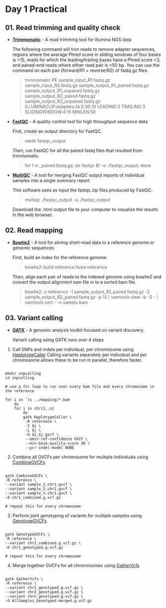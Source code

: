 # Day 1 Practical

## 01. Read trimming and quality check

* **[Trimmomatic](http://www.usadellab.org/cms/?page=trimmomatic)** - A read trimming tool for Illumina NGS data

    The following command will trim reads to remove adapter sequences, regions where the average Phred score in sliding windows of four bases is <15, reads for which the leading/trailing bases have a Phred score <3, and paired-end reads where either read pair is <50 bp. You can use the command on each pair (forward/R1 + reverse/R2) of fastq.gz files.

    > trimmomatic PE sample_input_R1.fastq.gz sample_input_R2.fastq.gz sample_output_R1_paired.fastq.gz sample_output_R1_unpaired.fastq.gz sample_output_R2_paired.fastq.gz sample_output_R2_unpaired.fastq.gz ILLUMINACLIP:adapters.fa:2:30:10 LEADING:3 TRAILING:3 SLIDINGWINDOW:4:15 MINLEN:50

* **[FastQC](http://www.bioinformatics.babraham.ac.uk/projects/fastqc/)** - A quality control tool for high throughput sequence data

    First, create an output directory for FastQC.
    > mkdir fastqc_output

    Then, run FastQC for all the paired fastq files that resulted from trimmomatic.
    > for f in _paired.fastq.gz; do fastqc $f -o ./fastqc_output; done

* **[MultiQC](https://multiqc.info)** - A tool for merging FastQC output reports of individual samples into a single summary report

    This software uses as input the fastqc.zip files produced by FastQC.
    > multiqc ./fastqc_output -o ./fastqc_output

    Download the .html output file to your computer to visualize the results in the web browser.

## 02. Read mapping

* **[Bowtie2](https://bowtie-bio.sourceforge.net/bowtie2/manual.shtml)** - A tool for alining short-read data to a reference genome or genomic sequences

    First, build an index for the reference genome.
    > bowtie2-build reference.fasta reference

    Then, align each pair of reads to the indexed genome using bowtie2 and convert the output alignment sam file in to a sorted bam file.
    > bowtie2 -x reference -1 sample_output_R1_paired.fastq.gz -2 sample_output_R2_paired.fastq.gz -p 12 | samtools view -b -S - | samtools sort - -o sample.bam

## 03. Variant calling

* **[GATK](https://gatk.broadinstitute.org/hc/en-us)** - A genomic analysis toolkit focused on variant discovery.

    Variant calling using GATK runs over 4 steps
  
1. Call SNPs and indels per individual, per chromosome using [HaplotypeCaller](https://gatk.broadinstitute.org/hc/en-us/articles/360037225632-HaplotypeCaller)
    Calling variants separately per individual and per chromosome allows these to be run in parallel, therefore faster.

```

mkdir snpcalling
cd snpcalling

# use a for loop to run over every bam file and every chromosome in the reference

for i in `ls ../mapping/*.bam
    do
    for j in chr{1..n}
        do
        gatk HaplotypeCaller \
         -R reference \
         -I $i \
         -L $j \
         -O $i.$j.gvcf \
         --emit-ref-confidence GVCF \
         --min-base-quality-score 30 \
         --pcr-indel-model NONE

```

2. Combine all GVCFs per chromosome for multiple individuals using [CombineGVCFs](https://gatk.broadinstitute.org/hc/en-us/articles/13832710975771-CombineGVCFs)

```

gatk CombineGVCFs \
-R reference \
--variant sample_1.chr1.gvcf \
--variant sample_2.chr1.gvcf \
--variant sample_n.chr1.gvcf \
-O chr1_combined.g.vcf.gz

# repeat this for every chromosome

```

3. Perform joint genotyping of variants for multiple samples using [GenotypeGVCFs](https://gatk.broadinstitute.org/hc/en-us/articles/13832766863259-GenotypeGVCFs)

```

gatk GenotypeGVCFs \
-R reference \
--variant chr1_combined.g.vcf.gz \
-O chr1_genotyped.g.vcf.gz

# repeat this for every chromosome

```

4. Merge together GVCFs for all chromosomes using [GatherVcfs](https://gatk.broadinstitute.org/hc/en-us/articles/13832683937435-GatherVcfs-Picard)

```

gatk GatherVcfs \
-R reference \
--variant chr1_genotyped.g.vcf.gz \
--variant chr2_genotyped.g.vcf.gz \
--variant chrn_genotyped.g.vcf.gz \
-O AllSamples_Genotyped.merged.g.vcf.gz

```
